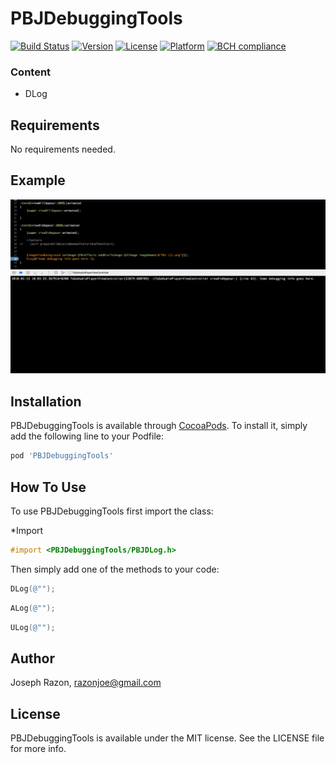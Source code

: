 # PBJDebuggingTools

[![Build Status](https://travis-ci.org/SnugJoker/PBJDebuggingTools.svg?branch=master)](https://travis-ci.org/SnugJoker/PBJDebuggingTools)
[![Version](https://img.shields.io/cocoapods/v/PBJDebuggingTools.svg?style=flat)](http://cocoapods.org/pods/PBJDebuggingTools)
[![License](https://img.shields.io/cocoapods/l/PBJDebuggingTools.svg?style=flat)](http://cocoapods.org/pods/PBJDebuggingTools)
[![Platform](https://img.shields.io/cocoapods/p/PBJDebuggingTools.svg?style=flat)](http://cocoapods.org/pods/PBJDebuggingTools)
[![BCH compliance](https://bettercodehub.com/edge/badge/SnugJoker/PBJDebuggingTools?branch=master)](https://bettercodehub.com/)

### Content       
* DLog     

## Requirements
No requirements needed.

## Example
![Screenshot](Screenies/screenshot.png)

## Installation
PBJDebuggingTools is available through [CocoaPods](http://cocoapods.org). To install
it, simply add the following line to your Podfile:

```ruby
pod 'PBJDebuggingTools'
```

## How To Use
To use PBJDebuggingTools first import the class:

*Import
```objectivec
#import <PBJDebuggingTools/PBJDLog.h>
```

Then simply add one of the methods to your code:
```objectivec
DLog(@"");
```
```objectivec
ALog(@"");
```
```objectivec
ULog(@"");
```

## Author
Joseph Razon, razonjoe@gmail.com

## License
PBJDebuggingTools is available under the MIT license. See the LICENSE file for more info.
